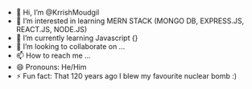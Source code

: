 - 👋 Hi, I’m @KrrishMoudgil
- 👀 I’m interested in learning MERN STACK (MONGO DB, EXPRESS.JS, REACT.JS, NODE.JS)
- 🌱 I’m currently learning Javascript {}
- 💞️ I’m looking to collaborate on ...
- 📫 How to reach me ...
- 😄 Pronouns: He/Him
- ⚡ Fun fact: That 120 years ago I blew my favourite nuclear bomb :)

<!---
KrrishMoudgil/KrrishMoudgil is a ✨ special ✨ repository because its `README.md` (this file) appears on your GitHub profile.
You can click the Preview link to take a look at your changes.
--->

